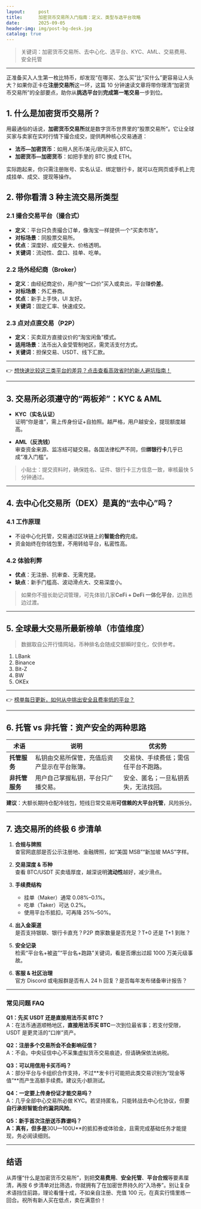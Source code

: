 ```yaml
---
layout:     post
title:      加密货币交易所入门指南：定义、类型与选平台攻略
date:       2025-09-05
header-img: img/post-bg-desk.jpg
catalog: true
---
```


> 关键词：加密货币交易所、去中心化、选平台、KYC、AML、交易费用、安全托管

---

正准备买入人生第一枚比特币，却发现“在哪买、怎么买”比“买什么”更容易让人头大？如果你正卡在**注册交易所**这一环，这篇 10 分钟速读文章将带你理清“加密货币交易所”的全部要点，助你从**挑选平台**到**完成第一笔交易**一步到位。

## 1. 什么是加密货币交易所？

用最通俗的话说，**加密货币交易所**就是数字货币世界里的“股票交易所”。它让全球买家与卖家在实时行情下撮合成交，提供两种核心交易通道：

- **法币—加密货币**：如用人民币/美元/欧元买入 BTC。
- **加密货币—加密货币**：如把手里的 BTC 换成 ETH。

实际跑起来，你只需注册账号、实名认证、绑定银行卡，就可以在网页或手机上完成挂单、成交、提现等操作。

## 2. 带你看清 3 种主流交易所类型

### 2.1 撮合交易平台（撮合式）

- **定义**：平台只负责撮合订单，像淘宝一样提供一个“买卖市场”。
- **对标场景**：同股票交易所。
- **优点**：深度好、成交量大、价格透明。
- **关键词**：流动性、盘口、挂单、吃单。

### 2.2 场外经纪商（Broker）

- **定义**：由经纪商定价，用户按“一口价”买入或卖出，平台赚**价差**。
- **对标场景**：外汇券商。
- **优点**：新手上手快，UI 友好。
- **关键词**：固定汇率、快速成交。

### 2.3 点对点直交易（P2P）

- **定义**：买卖双方直接议价的“淘宝闲鱼”模式。
- **适用场景**：法币出入金受管制地区，需灵活支付方式。
- **关键词**：担保交易、USDT、线下汇款。

---

👉 [想快速比较这三类平台的差异？点击查看高效省时的新人避坑指南！](https://okxdog.com/)

---

## 3. 交易所必须遵守的“两板斧”：KYC & AML

- **KYC（实名认证）**  
  证明“你是谁”，需上传身份证+自拍照。越严格，用户越安全，提现额度越高。

- **AML（反洗钱）**  
  审查资金来源、监冻结可疑交易。各国法律松严不同，但**绑银行卡**几乎已成“准入门槛”。

> 小贴士：提交资料时，确保姓名、证件、银行卡三方信息一致，审核最快 5 分钟通过。

---

## 4. 去中心化交易所（DEX）是真的“去中心”吗？

### 4.1 工作原理

- 不设中心化托管，交易通过区块链上的**智能合约**完成。
- 资金始终在你钱包里，不用转给平台，私密性高。

### 4.2 体验利弊

- **优点**：无注册、抗审查、无需充提。
- **缺点**：新手门槛高、波动滑点大、交易深度小。

> 如果你不擅长助记词管理，可先体验几家**CeFi + DeFi 一体化平台**，边熟悉边过渡。

---

## 5. 全球最大交易所最新榜单（市值维度）

> 数据取自公开行情网站，币种排名会随成交额瞬时变化，仅供参考。

1. LBank  
2. Binance  
3. Bit-Z  
4. BW  
5. OKEx  

---

👉 [榜单每日更新，如何从中挑出安全且费率低的平台？](https://okxdog.com/)

---

## 6. 托管 vs 非托管：资产安全的两种思路

| 术语 | 说明 | 优劣势 |
|---|---|---|
| **托管服务** | 私钥由交易所保管，充值后资产显示在平台账簿。 | 交易快、手续费低；需信任平台不跑路。 |
| **非托管服务** | 用户自己掌握私钥，平台只广播交易。 | 安全、匿名；一旦私钥丢失，无法找回。 |

**建议**：大额长期持仓配冷钱包，短线日常交易用**可信赖的大平台托管**，风险拆分。

---

## 7. 选交易所的终极 6 步清单

1. **合规与牌照**  
   查官网底部是否公示注册地、金融牌照，如“美国 MSB”“新加坡 MAS”字样。

2. **交易深度 & 币种**  
   查看 BTC/USDT 买卖墙厚度，越深说明**流动性**越好，减少滑点。

3. **手续费结构**  
   - 挂单（Maker）通常 0.08%–0.1%。  
   - 吃单（Taker）可达 0.2%。  
   - 使用平台币抵扣，可再降 25%–50%。

4. **出入金渠道**  
   是否支持银联、银行卡直充？P2P 商家数量是否充足？T+0 还是 T+1 到账？

5. **安全记录**  
   检索“平台名+被盗”“平台名+跑路”关键词，看是否爆出过超 1000 万美元级事故。

6. **客服 & 社区治理**  
   官方 Discord 或电报群是否有人 24 h 回复？是否每年发布储备审计报告？

---

### 常见问题 FAQ

**Q1：先买 USDT 还是直接用法币买 BTC？**  
A：在法币通道顺畅地区，**直接用法币买 BTC**一次到位最省事；若支付受限，USDT 是更灵活的“口岸”资产。

**Q2：注册多个交易所会不会影响征信？**  
A：不会。中央征信中心不采集虚拟货币交易痕迹，但请确保依法纳税。

**Q3：可以用信用卡买币吗？**  
A：部分平台与卡组织合作支持，不过**发卡行可能把此类交易识别为“现金等值”**而产生高额手续费。建议先小额测试。

**Q4：一定要上传身份证才能交易吗？**  
A：几乎全部中心交易所必做 KYC。若坚持匿名，只能转战去中心化协议，但要**自行承担智能合约漏洞风险**。

**Q5：新手首次注册送币靠谱吗？  
A：真有，但多是**30U—100U**的抵扣券或体验金，且需完成基础任务才能提现，务必阅读细则。

---

## 结语

从弄懂“什么是加密货币交易所”，到把**交易费用**、**安全托管**、**平台合规**等要素厘清，再按 6 步清单对比筛选，你就拥有了在加密世界持久的“入场券”。别让复杂术语挡住前路，理论看懂十成，不如亲自注册、充值 100 元，在真实行情里练一回合。祝所有新人买在低点，卖在满意价！